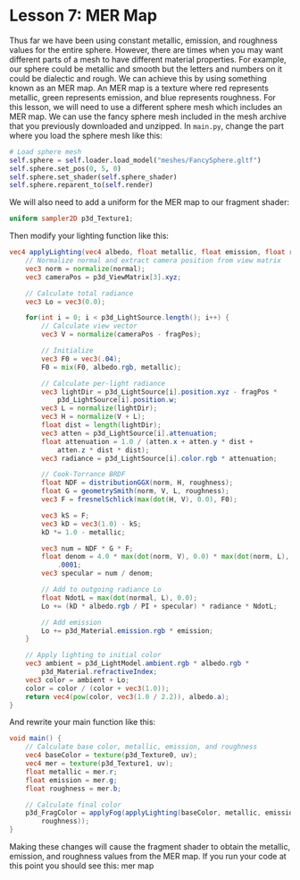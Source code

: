 # Lesson 7: MER Map

Thus far we have been using constant metallic, emission, and roughness values for the entire sphere. However, there are times when you may want different parts of a mesh to have different material properties. For example, our sphere could be metallic and smooth but the letters and numbers on it could be dialectic and rough. We can achieve this by using something known as an MER map. An MER map is a texture where red represents metallic, green represents emission, and blue represents roughness. For this lesson, we will need to use a different sphere mesh which includes an MER map. We can use the fancy sphere mesh included in the mesh archive that you previously downloaded and unzipped. In `main.py`, change the part where you load the sphere mesh like this:
```python
# Load sphere mesh
self.sphere = self.loader.load_model("meshes/FancySphere.gltf")
self.sphere.set_pos(0, 5, 0)
self.sphere.set_shader(self.sphere_shader)
self.sphere.reparent_to(self.render)
```
 
We will also need to add a uniform for the MER map to our fragment shader:
```glsl
uniform sampler2D p3d_Texture1;
```

Then modify your lighting function like this:
```glsl
vec4 applyLighting(vec4 albedo, float metallic, float emission, float roughness) {
    // Normalize normal and extract camera position from view matrix
    vec3 norm = normalize(normal);
    vec3 cameraPos = p3d_ViewMatrix[3].xyz;

    // Calculate total radiance
    vec3 Lo = vec3(0.0);

    for(int i = 0; i < p3d_LightSource.length(); i++) {
        // Calculate view vector
        vec3 V = normalize(cameraPos - fragPos);

        // Initialize
        vec3 F0 = vec3(.04);
        F0 = mix(F0, albedo.rgb, metallic);

        // Calculate per-light radiance
        vec3 lightDir = p3d_LightSource[i].position.xyz - fragPos * 
            p3d_LightSource[i].position.w;
        vec3 L = normalize(lightDir);
        vec3 H = normalize(V + L);
        float dist = length(lightDir);
        vec3 atten = p3d_LightSource[i].attenuation;
        float attenuation = 1.0 / (atten.x + atten.y * dist + 
            atten.z * dist * dist);
        vec3 radiance = p3d_LightSource[i].color.rgb * attenuation;

        // Cook-Torrance BRDF
        float NDF = distributionGGX(norm, H, roughness);
        float G = geometrySmith(norm, V, L, roughness);
        vec3 F = fresnelSchlick(max(dot(H, V), 0.0), F0);

        vec3 kS = F;
        vec3 kD = vec3(1.0) - kS;
        kD *= 1.0 - metallic;

        vec3 num = NDF * G * F;
        float denom = 4.0 * max(dot(norm, V), 0.0) * max(dot(norm, L), 0.0) + 
            .0001;
        vec3 specular = num / denom;

        // Add to outgoing radiance Lo
        float NdotL = max(dot(normal, L), 0.0);
        Lo += (kD * albedo.rgb / PI + specular) * radiance * NdotL;

        // Add emission
        Lo += p3d_Material.emission.rgb * emission;
    }

    // Apply lighting to initial color
    vec3 ambient = p3d_LightModel.ambient.rgb * albedo.rgb * 
        p3d_Material.refractiveIndex;
    vec3 color = ambient + Lo;
    color = color / (color + vec3(1.0));
    return vec4(pow(color, vec3(1.0 / 2.2)), albedo.a);
}
```

And rewrite your main function like this:
```glsl
void main() {
    // Calculate base color, metallic, emission, and roughness
    vec4 baseColor = texture(p3d_Texture0, uv);
    vec4 mer = texture(p3d_Texture1, uv);
    float metallic = mer.r;
    float emission = mer.g;
    float roughness = mer.b;

    // Calculate final color
    p3d_FragColor = applyFog(applyLighting(baseColor, metallic, emission, 
        roughness));
}
```

Making these changes will cause the fragment shader to obtain the metallic, emission, and roughness values from the MER map. If you run your code at this point you should see this:
mer map
